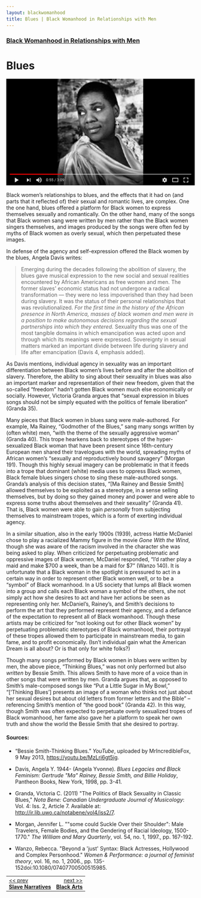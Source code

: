 ```yaml
---
layout: blackwomanhood
title: Blues | Black Womanhood in Relationships with Men
---
```


### [Black Womanhood in Relationships with Men](../)

# Blues

[![Bessie Smith: Thinking Blues](/img/photos/large/bw-bessie-smith.png)](https://youtu.be/MzLri6gt5ig)

Black women’s relationships to blues, and the effects that it had on (and parts that it reflected of) their sexual and romantic lives, are complex. One the one hand, blues offered a platform for Black women to express themselves sexually and romantically. On the other hand, many of the songs that Black women sang were written by men rather than the Black women singers themselves, and images produced by the songs were often fed by myths of Black women as overly sexual, which then perpetuated these images.

In defense of the agency and self-expression offered the Black women by the blues, Angela Davis writes:

> Emerging during the decades following the abolition of slavery, the blues gave musical expression to the new social and sexual realities encountered by African Americans as free women and men. The former slaves' economic status had not undergone a radical transformation — they were no less impoverished than they had been during slavery. It was the status of their personal relationships that was revolutionalized. <i>For the first time in the history of the African presence in North America, masses of black women and men were in a position to make autonomous decisions regarding the sexual partnerships into which they entered.</i> Sexuality thus was one of the most tangible domains in which emancipation was acted upon and through which its meanings were expressed. Sovereignty in sexual matters marked an important divide between life during slavery and life after emancipation (Davis 4, emphasis added).

As Davis mentions, individual agency in sexuality was an important differentiation between Black women’s lives before and after the abolition of slavery. Therefore, the ability to sing about their sexuality in blues was also an important marker and representation of their new freedom, given that the so-called “freedom” hadn’t gotten Black women much else economically or socially. However, Victoria Granda argues that “sexual expression in blues songs should not be simply equated with the politics of female liberation” (Granda 35).

Many pieces that Black women in blues sang were male-authored. For example, Ma Rainey, “Godmother of the Blues,” sang many songs written by (often white) men, “with the theme of the sexually aggressive woman” (Granda 40). This trope hearkens back to stereotypes of the hyper-sexualized Black woman that have been present since 16th-century European men shared their travelogues with the world, spreading myths of African women’s “sexually and reproductively bound savagery” (Morgan 191). Though this highly sexual imagery can be problematic in that it feeds into a trope that dominant (white) media uses to oppress Black women, Black female blues singers chose to sing these male-authored songs. Granda’s analysis of this decision states, “[Ma Rainey and Bessie Smith] allowed themselves to be exploited as a stereotype, in a sense selling themselves, but by doing so they gained money and power and were able to express some truths about themselves and their sexuality” (Granda 41). That is, Black women were able to gain *personally* from subjecting themselves to mainstream tropes, which is a form of exerting individual agency.

In a similar situation, also in the early 1900s (1939), actress Hattie McDaniel chose to play a racialized Mammy figure in the movie *Gone With the Wind*, though she was aware of the racism involved in the character she was being asked to play. When criticized for perpetuating problematic and oppressive images of Black women, McDaniel responded, “I’d rather play a maid and make $700 a week, than be a maid for $7” (Wanzo 140). It is unfortunate that a Black woman in the spotlight is pressured to act in a certain way in order to represent other Black women well, or to be a “symbol” of Black womanhood. In a US society that lumps all Black women into a group and calls each Black woman a symbol of the others, she not simply act how she desires to act and have her actions be seen as representing only her. McDaniel’s, Rainey’s, and Smith’s decisions to perform the art that they performed represent their agency, and a defiance of the expectation to represent all of Black womanhood. Though these artists may be criticized for “not looking out for other Black women” by perpetuating problematic stereotypes of Black womanhood, their portrayal of these tropes allowed them to participate in mainstream media, to gain fame, and to profit economically. (Isn’t individual gain what the American Dream is all about? Or is that only for white folks?)

Though many songs performed by Black women in blues were written by men, the above piece, “Thinking Blues,” was not only performed but also *written* by Bessie Smith. This allows Smith to have more of a voice than in other songs that were written by men. Granda argues that, as opposed to Smith’s male-composed songs like “Put a Little Sugar in My Bowl,” “[‘Thinking Blues’] presents an image of a woman who thinks not just about her sexual desires but about old letters from former letters and the Bible” – referencing Smith’s mention of “the good book” (Granda 42). In this way, though Smith was often expected to perpetuate overly sexualized tropes of Black womanhood, her fame also gave her a platform to speak her own truth and show the world the Bessie Smith that she desired to portray.



#### Sources:

* “Bessie Smith-Thinking Blues.” *YouTube*, uploaded by MrIncredibleFox, 9 May 2013, https://youtu.be/MzLri6gt5ig.

* Davis, Angela Y. 1944- (Angela Yvonne). *Blues Legacies and Black Feminism: Gertrude "Ma" Rainey, Bessie Smith, and Billie Holiday*, Pantheon Books, New York, 1998, pp. 3-41.

* Granda, Victoria C. (2011) "The Politics of Black Sexuality in Classic Blues," *Nota Bene: Canadian Undergraduate Journal of Musicology*: Vol. 4: Iss. 2, Article 7. Available at: http://ir.lib.uwo.ca/notabene/vol4/iss2/7.

* Morgan, Jennifer L. ""some could Suckle Over their Shoulder": Male Travelers, Female Bodies, and the Gendering of Racial Ideology, 1500-1770." *The William and Mary Quarterly*, vol. 54, no. 1, 1997., pp. 167-192.

* Wanzo, Rebecca. "Beyond a 'just' Syntax: Black Actresses, Hollywood and Complex Personhood." *Women & Performance: a journal of feminist theory*, vol. 16, no. 1, 2006., pp. 135-152doi:10.1080/07407700500515985.


<table width="100%">
    <tr>
        <td><a href="../slave-narratives"><< prev <br><b>Slave Narratives</b></a></td>
        <td align="right"><a href="../black-arts">next >><br><b>Black Arts</b></a></td>
    </tr>
</table>
